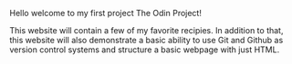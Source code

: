 Hello welcome to my first project The Odin Project!

This website will contain a few of my favorite recipies. In addition to that, this website will also demonstrate a basic ability to use Git and Github as version control systems and structure a basic webpage with just HTML.